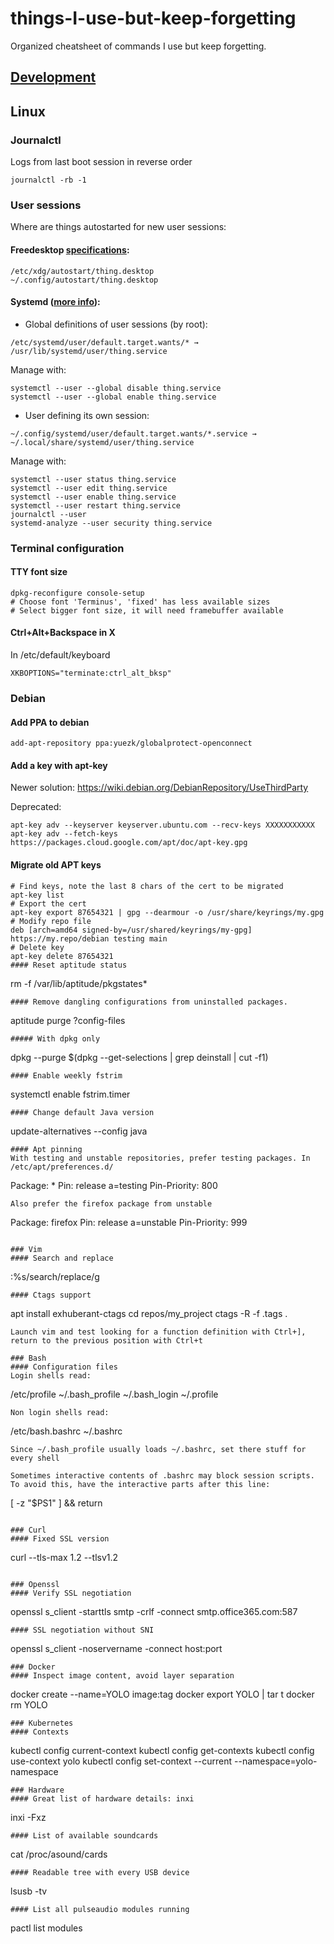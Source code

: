 # things-I-use-but-keep-forgetting
Organized cheatsheet of commands I use but keep forgetting.

## [Development](./DEVELOPMENT.md)

## Linux
### Journalctl
Logs from last boot session in reverse order
```
journalctl -rb -1
```
### User sessions
Where are things autostarted for new user sessions:
#### Freedesktop [specifications](https://utcc.utoronto.ca/~cks/space/blog/linux/DesktopAppAutostart):
```
/etc/xdg/autostart/thing.desktop
~/.config/autostart/thing.desktop
```
 #### Systemd ([more info](https://wiki.archlinux.org/index.php/systemd/User)):
 * Global definitions of user sessions (by root):
 ```
/etc/systemd/user/default.target.wants/* → /usr/lib/systemd/user/thing.service
 ```
 Manage with:
 ```
 systemctl --user --global disable thing.service
 systemctl --user --global enable thing.service
 ```
 * User defining its own session:
 ```
~/.config/systemd/user/default.target.wants/*.service → ~/.local/share/systemd/user/thing.service
```
Manage with:
```
systemctl --user status thing.service
systemctl --user edit thing.service
systemctl --user enable thing.service
systemctl --user restart thing.service
journalctl --user
systemd-analyze --user security thing.service
```
### Terminal configuration
#### TTY font size
```
dpkg-reconfigure console-setup
# Choose font 'Terminus', 'fixed' has less available sizes
# Select bigger font size, it will need framebuffer available
```
#### Ctrl+Alt+Backspace in X
In /etc/default/keyboard
```
XKBOPTIONS="terminate:ctrl_alt_bksp"
```
### Debian
#### Add PPA to debian
```
add-apt-repository ppa:yuezk/globalprotect-openconnect
```
#### Add a key with apt-key
Newer solution: https://wiki.debian.org/DebianRepository/UseThirdParty

Deprecated:
```
apt-key adv --keyserver keyserver.ubuntu.com --recv-keys XXXXXXXXXXX
apt-key adv --fetch-keys https://packages.cloud.google.com/apt/doc/apt-key.gpg
```
#### Migrate old APT keys
```
# Find keys, note the last 8 chars of the cert to be migrated
apt-key list
# Export the cert
apt-key export 87654321 | gpg --dearmour -o /usr/share/keyrings/my.gpg
# Modify repo file
deb [arch=amd64 signed-by=/usr/shared/keyrings/my-gpg] https://my.repo/debian testing main
# Delete key
apt-key delete 87654321
#### Reset aptitude status
```
rm -f /var/lib/aptitude/pkgstates*
```
#### Remove dangling configurations from uninstalled packages.
```
aptitude purge ?config-files
```
##### With dpkg only
```
dpkg --purge $(dpkg --get-selections | grep deinstall | cut -f1)
```
#### Enable weekly fstrim
```
systemctl enable fstrim.timer
```
#### Change default Java version
```
update-alternatives --config java
```
#### Apt pinning
With testing and unstable repositories, prefer testing packages. In /etc/apt/preferences.d/
```
Package: *
Pin: release a=testing
Pin-Priority: 800
```
Also prefer the firefox package from unstable
```
Package: firefox
Pin: release a=unstable
Pin-Priority: 999
```

### Vim
#### Search and replace
```
:%s/search/replace/g
```
#### Ctags support
```
apt install exhuberant-ctags
cd repos/my_project
ctags -R -f .tags .
```
Launch vim and test looking for a function definition with Ctrl+], return to the previous position with Ctrl+t

### Bash
#### Configuration files
Login shells read:
```
/etc/profile
~/.bash_profile
~/.bash_login
~/.profile
```
Non login shells read:
```
/etc/bash.bashrc
~/.bashrc
```
Since ~/.bash_profile usually loads ~/.bashrc, set there stuff for every shell

Sometimes interactive contents of .bashrc may block session scripts. To avoid this, have the interactive parts after this line:
```
[ -z "$PS1" ] && return
```

### Curl
#### Fixed SSL version
```
curl --tls-max 1.2 --tlsv1.2
```

### Openssl
#### Verify SSL negotiation
```
openssl s_client -starttls smtp -crlf -connect smtp.office365.com:587
```
#### SSL negotiation without SNI
```
openssl s_client -noservername -connect host:port
```
### Docker
#### Inspect image content, avoid layer separation
```
docker create --name=YOLO image:tag
docker export YOLO | tar t
docker rm YOLO
```
### Kubernetes
#### Contexts
```
kubectl config current-context
kubectl config get-contexts
kubectl config use-context yolo
kubectl config set-context --current --namespace=yolo-namespace
```
### Hardware
#### Great list of hardware details: inxi
```
inxi -Fxz
```
#### List of available soundcards
```
cat /proc/asound/cards
```
#### Readable tree with every USB device
```
lsusb -tv
```
#### List all pulseaudio modules running
```
pactl list modules
```
